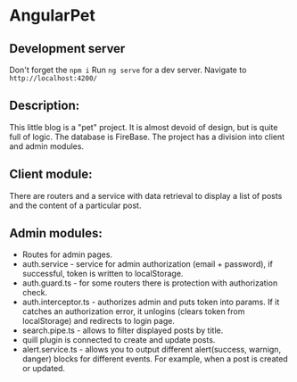 # AngularPet
## Development server
Don't forget the `npm i`
Run `ng serve` for a dev server. Navigate to `http://localhost:4200/`

## Description:
This little blog is a "pet" project.
It is almost devoid of design, but is quite full of logic. The database is FireBase.
The project has a division into client and admin modules.

## Client module:
There are routers and a service with data retrieval to display a list of posts and the content of a particular post.

## Admin modules:
- Routes for admin pages.
- auth.service - service for admin authorization (email + password), if successful, token is written to localStorage.
- auth.guard.ts - for some routers there is protection with authorization check.
- auth.interceptor.ts - authorizes admin and puts token into params. If it catches an authorization error, it unlogins (clears token from localStorage) and redirects to login page.
- search.pipe.ts - allows to filter displayed posts by title.
- quill plugin is connected to create and update posts.
- alert.service.ts - allows you to output different alert(success, warnign, danger) blocks for different events. For example, when a post is created or updated.
